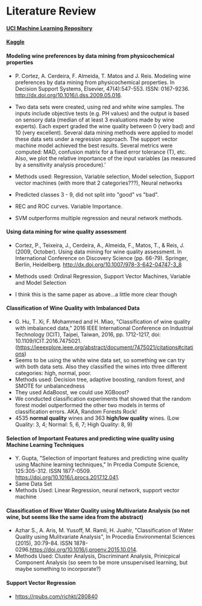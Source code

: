 # Literature Review

#### [UCI Machine Learning Repository](https://archive.ics.uci.edu/ml/datasets/Wine+Quality)

#### [Kaggle](https://www.kaggle.com/uciml/red-wine-quality-cortez-et-al-2009)

#### Modeling wine preferences by data mining from physicochemical properties

+ P. Cortez, A. Cerdeira, F. Almeida, T. Matos and J. Reis. Modeling wine preferences by data mining from physicochemical properties. In Decision Support Systems, Elsevier, 47(4):547-553. ISSN: 0167-9236. http://dx.doi.org/10.1016/j.dss.2009.05.016.

+ Two data sets were created, using red and white wine samples. The inputs include objective tests (e.g. PH values) and the output is based on sensory data (median of at least 3 evaluations made by wine experts). Each expert graded the wine quality between 0 (very bad) and 10 (very excellent). Several data mining methods were applied to model these data sets under a regression approach. The support vector machine model achieved the best results. Several metrics were computed: MAD, confusion matrix for a fixed error tolerance (T), etc. Also, we plot the relative importance of the input variables (as measured by a sensitivity analysis procedure).'

+ Methods used: Regression, Variable selection, Model selection, Support vector machines (with more that 2 categories???), Neural networks

+ Predicted classes 3 - 9, did not split into "good" vs "bad".

+ REC and ROC curves. Variable Importance.

+ SVM outperforms multiple regression and neural network methods.

#### Using data mining for wine quality assessment

+ Cortez, P., Teixeira, J., Cerdeira, A., Almeida, F., Matos, T., & Reis, J. (2009, October). Using data mining for wine quality assessment. In International Conference on Discovery Science (pp. 66-79). Springer, Berlin, Heidelberg. http://dx.doi.org/10.1007/978-3-642-04747-3_8

+ Methods used: Ordinal Regression, Support Vector Machines, Variable and Model Selection

+ I think this is the same paper as above...a little more clear though


#### Classification of Wine Quality with Imbalanced Data

+ G. Hu, T. Xi, F. Mohammed and H. Miao, "Classification of wine quality with imbalanced data," 2016 IEEE International Conference on Industrial Technology (ICIT), Taipei, Taiwan, 2016, pp. 1712-1217, doi: 10.1109/ICIT.2016.7475021. (https://ieeexplore.ieee.org/abstract/document/7475021/citations#citations)
+ Seems to be using the white wine data set, so something we can try with both data sets. Also they classified the wines into three different categories: high, normal, poor. 
+ Methods used: Decision tree, adaptive boosting, random forest, and SMOTE for unbalancedness
+ They used AdaBoost, we could use XGBoost?
+ We conducted classification experiments that showed that the random forest model outperformed the other two models in terms of classification errors. AKA, Random Forests Rock!
+ 4535 **normal quality** wines and 363 **high/low quality** wines. (Low Quality: 3, 4; Normal: 5, 6, 7; High Quality: 8, 9)


#### Selection of Important Features and predicting wine quality using Machine Learning Techniques

+ Y. Gupta, "Selection of important features and predicting wine quality using Machine learning techniques," In Prcedia Compute Science, 125:305-312. ISSN 1877-0509. https://doi.org/10.1016/j.procs.2017.12.041.
+ Same Data Set
+ Methods Used: Linear Regression, neural network, support vector machine

#### Classification of River Water Quality using Multivariate Analysis (so not wine, but seems like the same idea from the abstract)
+ Azhar S., A. Aris, M. Yusoff, M. Ramli, H. Juahir, "Classification of Water Quality using Mulitvariate Analysis", In Procedia Environmental Sciences (2015), 30:79-84. ISSN 1878-0296.https://doi.org/10.1016/j.proenv.2015.10.014.     
+ Methods Used: Cluster Analysis, Discriminant Analysis, Prinicpical Component Analysis (so seem to be more unsupervised learning, but maybe something to incorporate?)

#### Support Vector Regression

+ https://rpubs.com/richkt/280840
